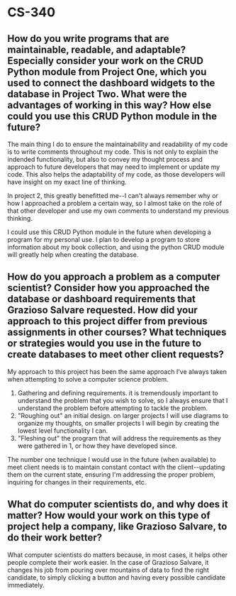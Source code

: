 # CS-340

## How do you write programs that are maintainable, readable, and adaptable? Especially consider your work on the CRUD Python module from Project One, which you used to connect the dashboard widgets to the database in Project Two. What were the advantages of working in this way? How else could you use this CRUD Python module in the future?

The main thing I do to ensure the maintainability and readability of my code is to write comments throughout my code. This is not only to explain the indended functionality, but also to convey my thought process and approach to future developers that may need to implement or update my code. This also helps the adaptability of my code, as those developers will have insight on my exact line of thinking. 

In project 2, this greatly benefitted me--I can't always remember why or how I approached a problem a certain way, so I almost take on the role of that other developer and use my own comments to understand my previous thinking. 

I could use this CRUD Python module in the future when developing a program for my personal use. I plan to develop a program to store information about my book collection, and using the python CRUD module will greatly help when creating the database. 

## How do you approach a problem as a computer scientist? Consider how you approached the database or dashboard requirements that Grazioso Salvare requested. How did your approach to this project differ from previous assignments in other courses? What techniques or strategies would you use in the future to create databases to meet other client requests?

My approach to this project has been the same approach I've always taken when attempting to solve a computer science problem. 
1) Gathering and defining requirements.
it is tremendously important to understand the problem that you wish to solve, so I always ensure that I understand the problem before attempting to tackle the problem.
2) "Roughing out" an initial design.
on larger projects I will use diagrams to organize my thoughts, on smaller projects I will begin by creating the lowest level functionality I can.
3) "Fleshing out" the program that will address the requirements as they were gathered in 1, or how they have developed since. 

The number one technique I would use in the future (when available) to meet client needs is to maintain constant contact with the client--updating them on the current state, ensuring I'm addressing the proper problem, inquiring for changes in their requirements, etc.

## What do computer scientists do, and why does it matter? How would your work on this type of project help a company, like Grazioso Salvare, to do their work better?
What computer scientists do matters because, in most cases, it helps other people complete their work easier. In the case of Grazioso Salvare, it changes his job from pouring over mountains of data to find the right candidate, to simply clicking a button and having every possible candidate immediately. 
